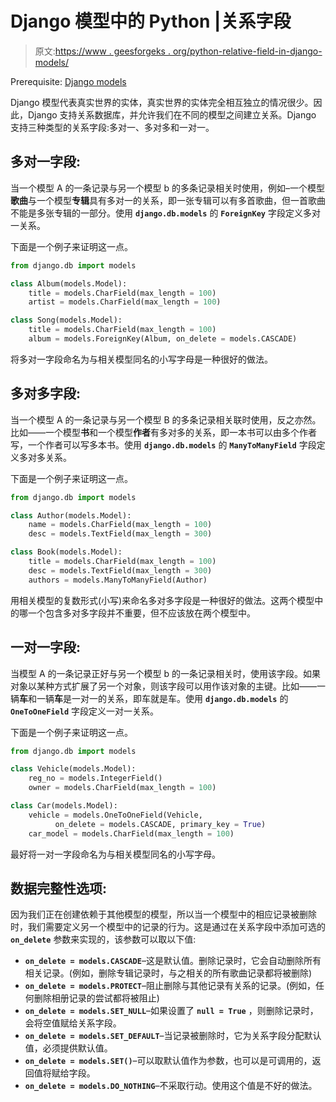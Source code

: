 # Django 模型中的 Python |关系字段

> 原文:[https://www . geesforgeks . org/python-relative-field-in-django-models/](https://www.geeksforgeeks.org/python-relational-fields-in-django-models/)

Prerequisite: [Django models](https://www.geeksforgeeks.org/django-models-set-1/)

Django 模型代表真实世界的实体，真实世界的实体完全相互独立的情况很少。因此，Django 支持关系数据库，并允许我们在不同的模型之间建立关系。Django 支持三种类型的关系字段:多对一、多对多和一对一。

## 多对一字段:

当一个模型 A 的一条记录与另一个模型 b 的多条记录相关时使用，例如–一个模型**歌曲**与一个模型**专辑**具有多对一的关系，即一张专辑可以有多首歌曲，但一首歌曲不能是多张专辑的一部分。使用 **`django.db.models`** 的 **`ForeignKey`** 字段定义多对一关系。

下面是一个例子来证明这一点。

```py
from django.db import models

class Album(models.Model):
    title = models.CharField(max_length = 100)
    artist = models.CharField(max_length = 100)

class Song(models.Model):
    title = models.CharField(max_length = 100)
    album = models.ForeignKey(Album, on_delete = models.CASCADE)
```

将多对一字段命名为与相关模型同名的小写字母是一种很好的做法。

## 多对多字段:

当一个模型 A 的一条记录与另一个模型 B 的多条记录相关联时使用，反之亦然。比如——一个模型**书**和一个模型**作者**有多对多的关系，即一本书可以由多个作者写，一个作者可以写多本书。使用 **`django.db.models`** 的 **`ManyToManyField`** 字段定义多对多关系。

下面是一个例子来证明这一点。

```py
from django.db import models

class Author(models.Model):
    name = models.CharField(max_length = 100)
    desc = models.TextField(max_length = 300)

class Book(models.Model):
    title = models.CharField(max_length = 100)
    desc = models.TextField(max_length = 300)
    authors = models.ManyToManyField(Author)
```

用相关模型的复数形式(小写)来命名多对多字段是一种很好的做法。这两个模型中的哪一个包含多对多字段并不重要，但不应该放在两个模型中。

## 一对一字段:

当模型 A 的一条记录正好与另一个模型 b 的一条记录相关时，使用该字段。如果对象以某种方式扩展了另一个对象，则该字段可以用作该对象的主键。比如——一辆**车**和一辆**车**是一对一的关系，即车就是车。使用 **`django.db.models`** 的 **`OneToOneField`** 字段定义一对一关系。

下面是一个例子来证明这一点。

```py
from django.db import models

class Vehicle(models.Model):
    reg_no = models.IntegerField()
    owner = models.CharField(max_length = 100)

class Car(models.Model):
    vehicle = models.OneToOneField(Vehicle, 
          on_delete = models.CASCADE, primary_key = True)
    car_model = models.CharField(max_length = 100)
```

最好将一对一字段命名为与相关模型同名的小写字母。

## 数据完整性选项:

因为我们正在创建依赖于其他模型的模型，所以当一个模型中的相应记录被删除时，我们需要定义另一个模型中的记录的行为。这是通过在关系字段中添加可选的 **`on_delete`** 参数来实现的，该参数可以取以下值:

*   **`on_delete = models.CASCADE`**–这是默认值。删除记录时，它会自动删除所有相关记录。(例如，删除专辑记录时，与之相关的所有歌曲记录都将被删除)
*   **`on_delete = models.PROTECT`**–阻止删除与其他记录有关系的记录。(例如，任何删除相册记录的尝试都将被阻止)
*   **`on_delete = models.SET_NULL`**–如果设置了 **`null = True`** ，则删除记录时，会将空值赋给关系字段。
*   **`on_delete = models.SET_DEFAULT`**–当记录被删除时，它为关系字段分配默认值，必须提供默认值。
*   **`on_delete = models.SET()`**–可以取默认值作为参数，也可以是可调用的，返回值将赋给字段。
*   **`on_delete = models.DO_NOTHING`**–不采取行动。使用这个值是不好的做法。